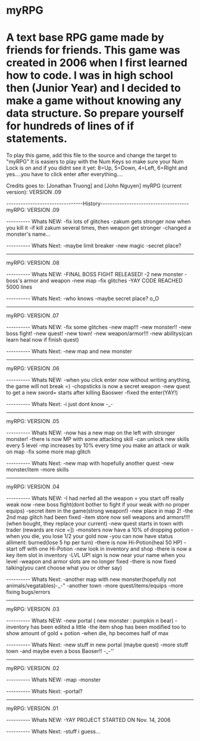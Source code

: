 myRPG
=====

A text base RPG game made by friends for friends. This game was created in 2006 when I first learned how to code. I was in high school then (Junior Year) and I decided to make a game without knowing any data structure. So prepare yourself for hundreds of lines of if statements.
=====

To play this game, add this file to the source and change the target to "myRPG"
It is easiers to play with the Num Keys so make sure your Num Lock is on
and if you didnt see it yet: 8=Up, 5=Down, 4=Left, 6=RIght 
and yes....you have to click enter after everything....

Credits goes to: [Jonathan Truong] and [John Nguyen] 
myRPG (current version):   VERSION .09

--------------------------------History-------------------------------------
myRPG:   VERSION .09

---------- Whats NEW:
-fix lots of glitches
-zakum gets stronger now when you kill it
-if kill zakum several times, then weapon get stronger
-changed a monster's name...

---------- Whats Next:
-maybe limit breaker
-new magic
-secret place?

----------------------------------------------------------------------------
myRPG:   VERSION .08

---------- Whats NEW:
-FINAL BOSS FIGHT RELEASED!
-2 new monster
-boss's armor and weapon
-new map
-fix glitches
-YAY CODE REACHED 5000 lines

---------- Whats Next:
-who knows
-maybe secret place? o_O

----------------------------------------------------------------------------
myRPG:   VERSION .07

---------- Whats NEW:
-fix some glitches
-new map!!!
-new monster!!
-new boss fight!
-new quest!
-new town!
-new weapon/armor!!!
-new abilitys(can learn heal now if finish quest)

---------- Whats Next:
-new map and new monster 

----------------------------------------------------------------------------
myRPG:   VERSION .06

---------- Whats NEW:
-when you click enter now without writing anything, the game will not break =)
-chopsticks is now a secret weapon
-new quest to get a new sword= starts after killing Baoswer
-fixed the enter(YAY!)

---------- Whats Next:
-i just dont know -_-

----------------------------------------------------------------------------
myRPG:   VERSION .05

---------- Whats NEW:
-now has a new map on the left with stronger monster!
-there is now MP with some attacking skill
-can unlock new skills every 5 level
-mp increases by 10% every time you make an attack or walk on map
-fix some more map glitch

---------- Whats Next:
-new map with hopefully another quest
-new monster/item
-more skills

----------------------------------------------------------------------------
myRPG:   VERSION .04

---------- Whats NEW:
-I had nerfed all the weapon = you start off really weak now
-new boss fight(dont bother to fight if your weak with no proper equips)
-secret item in the game(strong weapon!)
-new place in map 2!
-the 2nd map glitch had been fixed
-item store now sell weapons and armors!!!!(when bought, they replace your current)
-new quest starts in town with trader (rewards are nice =])
-monsters now have a 10% of dropping potion
-when you die, you lose 1/2 your gold now
-you can now have status alliment: burned(lose 5 hp per turn)
-there is now Hi-Potion(heal 50 HP)
-start off with one Hi-Potion
-new look in inventory and shop
-there is now a key item slot in inventory
-LVL UP! sign is now near your name when you level
-weapon and armor slots are no longer fixed
-there is now fixed talking(you cant choose what you or other say)


---------- Whats Next:
-another map with new monster(hopefully not animals/vegatables)-_-"
-another town
-more quest/items/equips
-more fixing bugs/errors

----------------------------------------------------------------------------
myRPG:   VERSION .03

---------- Whats NEW:
-new portal ( new monster : pumpkin n bear)
-inventory has been edited a little
-the item shop has been modified too to show amount of gold + potion
-when die, hp becomes half of max

---------- Whats Next:
-new stuff in new portal (maybe quest)
-more stuff town
-and maybe even a boss Baoser!! -_-''

----------------------------------------------------------------------------
myRPG:   VERSION .02

---------- Whats NEW:
-map
-monster

---------- Whats Next:
-portal?

----------------------------------------------------------------------------
myRPG:   VERSION .01

---------- Whats NEW:
-YAY PROJECT STARTED ON Nov. 14, 2006

---------- Whats Next:
-stuff i guess...
